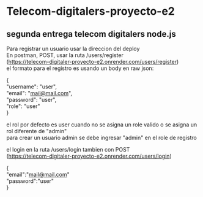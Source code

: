 # Telecom-digitalers-proyecto-e2  
## segunda entrega telecom digitalers node.js  
Para registrar un usuario usar la direccion del deploy  
En postman, POST, usar la ruta /users/register  
(https://telecom-digitaler-proyecto-e2.onrender.com/users/register)  
el formato para el registro es usando un body en raw json:  

{  
    "username": "user",  
    "email": "mail@mail.com",  
    "password": "user",  
    "role": "user"  
}  

el rol por defecto es user cuando no se asigna un role valido o se asigna un rol diferente de "admin"  
para crear un usuario admin se debe ingresar "admin" en el role de registro  

el login en la ruta /users/login tambien con POST  
(https://telecom-digitaler-proyecto-e2.onrender.com/users/login)  

{  
    "email":"mail@mail.com"  
    "password":"user"  
}  
